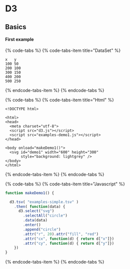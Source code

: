 # D3

## Basics

#### First example

{% code-tabs %}
{% code-tabs-item title="DataSet" %}
```text
x	y
100	50
200	100
300	150
400	200
500	250
```
{% endcode-tabs-item %}
{% endcode-tabs %}

{% code-tabs %}
{% code-tabs-item title="Html" %}
```markup
<!DOCTYPE html>

<html>
<head>
  <meta charset="utf-8">
  <script src="d3.js"></script>                                  
  <script src="examples-demo1.js"></script>                      
</head>

<body onload="makeDemo1()">                                      
  <svg id="demo1" width="600" height="300"
       style="background: lightgrey" />                          
</body>
</html>
```
{% endcode-tabs-item %}
{% endcode-tabs %}

{% code-tabs %}
{% code-tabs-item title="Javascript" %}
```javascript
function makeDemo1() {

  d3.tsv( "examples-simple.tsv" )
    .then( function(data) {
      d3.select("svg")
        .selectAll("circle")
        .data(data)
        .enter()
        .append("circle")
        .attr("r", 20).attr("fill", "red")
        .attr("cx", function(d) { return d["x"]})
        .attr("cy", function(d) { return d["y"]})
    })
}
```
{% endcode-tabs-item %}
{% endcode-tabs %}



